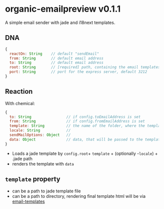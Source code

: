# organic-emailpreview v0.1.1

A simple email sender with jade and i18next templates.

## DNA

```js
{
  reactOn: String    // default "sendEmail"
  from: String       // default email address
  to: String         // default email address
  root: String       // [required] path, containing the email templates
  port: String       // port for the express server, default 3212
}
```

## Reaction

With chemical:

```js
{
  to: String                // if config.toEmailAddress is set
  from: String              // if config.fromEmailAddress is set
  template: String          // the name of the folder, where the template is located
  locale: String            //
  sendMailOptions: Object   //
  data: Object              // data, that will be passed to the template
}
```

* Loads a jade template by `config.root`+ `template` + (optionally -`locale`) + .jade path
* renders the template with `data`

## `template` property

  * can be a path to jade template file
  * can be a path to directory, rendering final template html will be via [email-templates](https://github.com/niftylettuce/node-email-templates)
